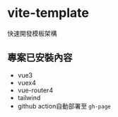 # vite-template

快速開發模板架構

## 專案已安裝內容

- vue3
- vuex4
- vue-router4
- tailwind
- github action自動部署至 `gh-page`